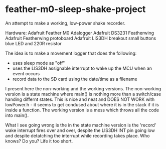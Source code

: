 # feather-m0-sleep-shake-project
An attempt to make a working, low-power shake recorder.

Hardware:
Adafruit Feather M0 Adalogger
Adafruit DS3231 Featherwing
Adafruit Featherwing protoboard
Adafruit LIS3DH breakout
small buttons
blue LED and 220R resistor

The idea is to make a movement logger that does the following:
- uses sleep mode as "off"
- uses the LIS3DH assignable interrupt to wake up the MCU when an event occurs
- record data to the SD card using the date/time as a filename

I present here the non-working and the working versions. The non-working version is a state machine where main() is nothing more than a switch/case handing differnt states. This is nice and neat and DOES NOT WORK with lowPower.h - it seems to get condused about where it is in the stack if it is inside a function. The working version is a mess which throws all the code into main().

What I see going wrong is the in the state machine version is the 'record' wake interrupt fires over and over, despite the LIS3DH INT pin going low and despite detatching the interrupt while recording takes place. Who knows? Do you? Life it too short.

